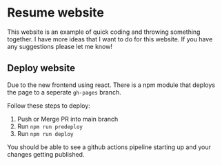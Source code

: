 # Resume website

This website is an example of quick coding and throwing something together. I have more ideas that I want to do for this website. If you have any suggestions please let me know!

## Deploy website

Due to the new frontend using react. There is a npm module that deploys the page to a seperate `gh-pages` branch. 

Follow these steps to deploy:

1. Push or Merge PR into main branch
2. Run `npm run predeploy`
3. Run `npm run deploy`

You should be able to see a github actions pipeline starting up and your changes getting published.